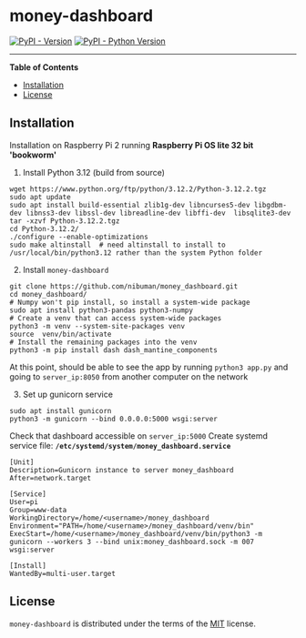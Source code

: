 # money-dashboard

[![PyPI - Version](https://img.shields.io/pypi/v/money-dashboard.svg)](https://pypi.org/project/money-dashboard)
[![PyPI - Python Version](https://img.shields.io/pypi/pyversions/money-dashboard.svg)](https://pypi.org/project/money-dashboard)

-----

**Table of Contents**

- [Installation](#installation)
- [License](#license)

## Installation

Installation on Raspberry Pi 2 running **Raspberry Pi OS lite 32 bit 'bookworm'**

1) Install Python 3.12 (build from source)
```
wget https://www.python.org/ftp/python/3.12.2/Python-3.12.2.tgz
sudo apt update
sudo apt install build-essential zlib1g-dev libncurses5-dev libgdbm-dev libnss3-dev libssl-dev libreadline-dev libffi-dev  libsqlite3-dev
tar -xzvf Python-3.12.2.tgz 
cd Python-3.12.2/
./configure --enable-optimizations
sudo make altinstall  # need altinstall to install to /usr/local/bin/python3.12 rather than the system Python folder
```
2) Install `money-dashboard`
```
git clone https://github.com/nibuman/money_dashboard.git
cd money_dashboard/
# Numpy won't pip install, so install a system-wide package
sudo apt install python3-pandas python3-numpy
# Create a venv that can access system-wide packages
python3 -m venv --system-site-packages venv
source  venv/bin/activate
# Install the remaining packages into the venv
python3 -m pip install dash dash_mantine_components

```
At this point, should be able to see the app by running `python3 app.py` and going to `server_ip:8050` from another computer on the network

3) Set up gunicorn service
```
sudo apt install gunicorn
python3 -m gunicorn --bind 0.0.0.0:5000 wsgi:server
```
Check that dashboard accessible on `server_ip:5000`
Create systemd service file:
**`/etc/systemd/system/money_dashboard.service`**
```
[Unit]
Description=Gunicorn instance to server money_dashboard
After=network.target

[Service]
User=pi
Group=www-data
WorkingDirectory=/home/<username>/money_dashboard
Environment="PATH=/home/<username>/money_dashboard/venv/bin"
ExecStart=/home/<username>/money_dashboard/venv/bin/python3 -m gunicorn --workers 3 --bind unix:money_dashboard.sock -m 007 wsgi:server

[Install]
WantedBy=multi-user.target
```

## License

`money-dashboard` is distributed under the terms of the [MIT](https://spdx.org/licenses/MIT.html) license.
